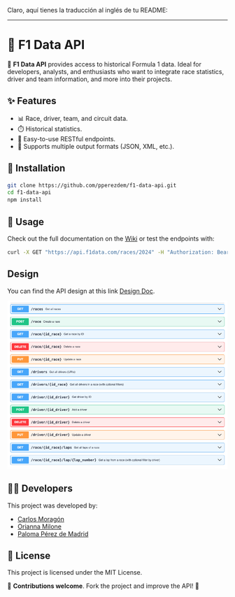 Claro, aquí tienes la traducción al inglés de tu README:

---

# 📌 F1 Data API

🚀 **F1 Data API** provides access to historical Formula 1 data. Ideal for developers, analysts, and enthusiasts who want to integrate race statistics, driver and team information, and more into their projects.

## ✨ Features
- 📊 Race, driver, team, and circuit data.
- ⏱️ Historical statistics.
- 🔧 Easy-to-use RESTful endpoints.
- 📂 Supports multiple output formats (JSON, XML, etc.).

## 🚀 Installation
```bash
git clone https://github.com/pperezdem/f1-data-api.git
cd f1-data-api
npm install
```

## 🏁 Usage
Check out the full documentation on the [Wiki](#) or test the endpoints with:
```bash
curl -X GET "https://api.f1data.com/races/2024" -H "Authorization: Bearer YOUR_API_KEY"
```

## Design
You can find the API design at this link [Design Doc](Design/openapi-f1data.yaml).

![](img/methods.png)

## 👩‍💻 Developers
This project was developed by:
- [Carlos Moragón](https://github.com/carlosMoragon)
- [Orianna Milone](https://github.com/OriannaMilone)
- [Paloma Pérez de Madrid](https://github.com/PPerezdeMadrid)

## 📜 License
This project is licensed under the MIT License.

🔗 **Contributions welcome**. Fork the project and improve the API! 🚀